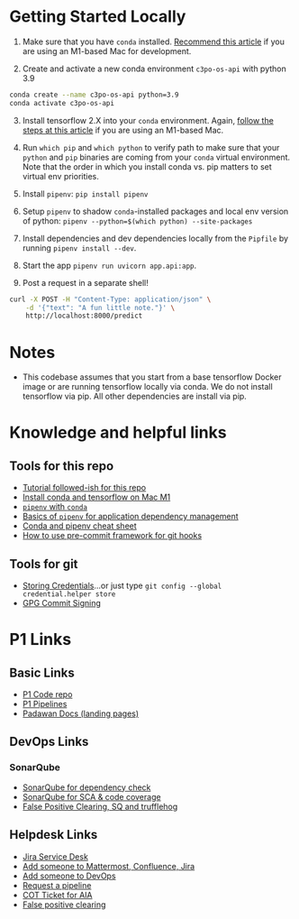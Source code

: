 # Getting Started Locally
1. Make sure that you have `conda` installed.  [Recommend this article](https://caffeinedev.medium.com/how-to-install-tensorflow-on-m1-mac-8e9b91d93706) if you are using an M1-based Mac for development.

2. Create and activate a new conda environment `c3po-os-api` with python 3.9
```bash
conda create --name c3po-os-api python=3.9
conda activate c3po-os-api
```

3. Install tensorflow 2.X into your `conda` environment.  Again, [follow the steps at this article](https://caffeinedev.medium.com/how-to-install-tensorflow-on-m1-mac-8e9b91d93706) if you are using an M1-based Mac.

4. Run `which pip` and `which python` to verify path to make sure that your `python` and `pip` binaries are coming from your `conda` virtual environment.  Note that the order in which you install conda vs. pip matters to set virtual env priorities.

5. Install `pipenv`: `pip install pipenv`

6. Setup `pipenv` to shadow `conda`-installed packages and local env version of python: `pipenv --python=$(which python) --site-packages`

7. Install dependencies and dev dependencies locally from the `Pipfile` by running `pipenv install --dev`.

8. Start the app `pipenv run uvicorn app.api:app`.

9. Post a request in a separate shell!
```bash
curl -X POST -H "Content-Type: application/json" \
    -d '{"text": "A fun little note."}' \
    http://localhost:8000/predict
```

# Notes
- This codebase assumes that you start from a base tensorflow Docker image or are running tensorflow locally via conda.  We do not install tensorflow via pip.  All other dependencies are install via pip.

# Knowledge and helpful links
## Tools for this repo
- [Tutorial followed-ish for this repo](https://curiousily.com/posts/deploy-bert-for-sentiment-analysis-as-rest-api-using-pytorch-transformers-by-hugging-face-and-fastapi/)
- [Install conda and tensorflow on Mac M1](https://caffeinedev.medium.com/how-to-install-tensorflow-on-m1-mac-8e9b91d93706)
- [`pipenv` with `conda`](https://stackoverflow.com/questions/50546339/pipenv-with-conda)
- [Basics of `pipenv` for application dependency management](https://python.plainenglish.io/getting-started-with-pipenv-d224328799de)
- [Conda and pipenv cheat sheet](https://gist.github.com/ziritrion/8024025672ea92b8bdeb320d6015aa0d)
- [How to use pre-commit framework for git hooks](https://pre-commit.com/index.html)

## Tools for git
- [Storing Credentials](https://git-scm.com/docs/git-credential-store)...or just type `git config --global credential.helper store`
- [GPG Commit Signing](https://confluence.il2.dso.mil/display/afrsba/Setting+up+GPG+for+GitLab+Commit+Signing)

# P1 Links
## Basic Links
- [P1 Code repo](https://code.il4.dso.mil/platform-one/products/ai-accel/transformers/c3po-model-server)
- [P1 Pipelines](https://code.il4.dso.mil/platform-one/products/ai-accel/transformers/c3po-model-server/-/pipelines)
- [Padawan Docs (landing pages)](https://padawan-docs.dso.mil/)

## DevOps Links
### SonarQube
- [SonarQube for dependency check](https://sonarqube.il4.dso.mil/dashboard?id=platform-one-products-ai-accel-transformers-c3po-model-server-dependencies)
- [SonarQube for SCA & code coverage](https://sonarqube.il4.dso.mil/dashboard?id=platform-one-products-ai-accel-transformers-c3po-model-server)
- [False Positive Clearing, SQ and trufflehog](https://confluence.il2.dso.mil/display/PUCKBOARD/Sonarqube+False-Positive+Issue+Workflow)

## Helpdesk Links
- [Jira Service Desk](https://jira.il2.dso.mil/servicedesk/customer/portals)
- [Add someone to Mattermost, Confluence, Jira](https://jira.il2.dso.mil/servicedesk/customer/portal/1/create/498?q=access&q_time=1673363010205)
- [Add someone to DevOps](https://jira.il2.dso.mil/servicedesk/customer/portal/73/create/706?q=access&q_time=1673363566291)
- [Request a pipeline](https://jira.il2.dso.mil/servicedesk/customer/portal/73/group/240)
- [COT Ticket for AIA](https://jira.il2.dso.mil/browse/COT-484)
- [False positive clearing](https://jira.il2.dso.mil/servicedesk/customer/portal/73/create/730)
